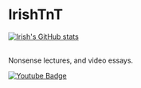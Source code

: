 # IrishTnT
[![Irish's GitHub stats](https://github-readme-stats.vercel.app/api?username=irishtnt&show_icons=true&theme=github_dark)](https://github.com/anuraghazra/github-readme-stats)

<br>Nonsense lectures, and video essays.
<div id="badges">
  <a href="https://www.youtube.com/channel/UCIC4iJ6fosvqk2GJ138qJ2A">
    <img src="https://img.shields.io/badge/YouTube-red?style=for-the-badge&logo=youtube&logoColor=white" alt="Youtube Badge"/>
  </a>
  

